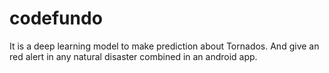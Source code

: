 # codefundo
It is a deep learning model to make prediction about Tornados. And give an red alert in any natural disaster combined in an android app.

